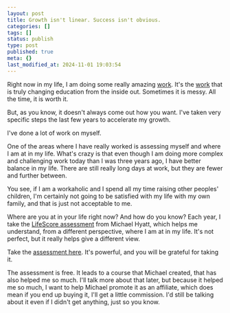 ```yaml
---
layout: post
title: Growth isn't linear. Success isn't obvious.
categories: []
tags: []
status: publish
type: post
published: true
meta: {}
last_modified_at: 2024-11-01 19:03:54
---
```


Right now in my life, I am doing some really amazing 
[work](http://www.jethrojones.com/blog/2018/11/18/the-school-change-process). It's the 
[work](http://www.jethrojones.com/blog/2018/1/3/turning-learning-upside-down) that is truly changing education from the inside out. Sometimes it is messy. All the time, it is worth it.

But, as you know, it doesn't always come out how you want. I've taken very specific steps the last few years to accelerate my growth.

I've done a lot of work on myself.

One of the areas where I have really worked is assessing myself and where I am at in my life. What's crazy is that even though I am doing more complex and challenging work today than I was three years ago, I have better balance in my life. There are still really long days at work, but they are fewer and further between.

You see, if I am a workaholic and I spend all my time raising other peoples' children, I'm certainly not going to be satisfied with my life with my own family, and that is just not acceptable to me.

Where are you at in your life right now? And how do you know? Each year, I take the 
[LifeScore assessment](http://bestyearever.me/jjones/2019assessment) from Michael Hyatt, which helps me understand, from a different perspective, where I am at in my life. It's not perfect, but it really helps give a different view.

Take the 
[assessment here](http://bestyearever.me/jjones/2019assessment). It's powerful, and you will be grateful for taking it.

The assessment is free. It leads to a course that Michael created, that has also helped me so much. I'll talk more about that later, but because it helped me so much, I want to help Michael promote it as an affiliate, which does mean if you end up buying it, I'll get a little commission. I'd still be talking about it even if I didn't get anything, just so you know.
